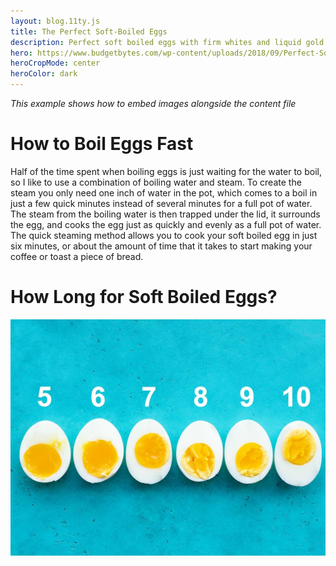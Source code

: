 ```yaml
---
layout: blog.11ty.js
title: The Perfect Soft-Boiled Eggs
description: Perfect soft boiled eggs with firm whites and liquid gold yolks are only six minutes away. Use this easy guide for perfect eggs every time.
hero: https://www.budgetbytes.com/wp-content/uploads/2018/09/Perfect-Soft-Boiled-Eggs-Blue-V.jpg
heroCropMode: center
heroColor: dark
---
```


*This example shows how to embed images alongside the content file*

# How to Boil Eggs Fast
Half of the time spent when boiling eggs is just waiting for the water to boil, so I like to use a combination of boiling water and steam. To create the steam you only need one inch of water in the pot, which comes to a boil in just a few quick minutes instead of several minutes for a full pot of water. The steam from the boiling water is then trapped under the lid, it surrounds the egg, and cooks the egg just as quickly and evenly as a full pot of water. The quick steaming method allows you to cook your soft boiled egg in just six minutes, or about the amount of time that it takes to start making your coffee or toast a piece of bread.

# How Long for Soft Boiled Eggs?

![Soft boiled eggs done-ness by minutes](./egg-times.jpg)